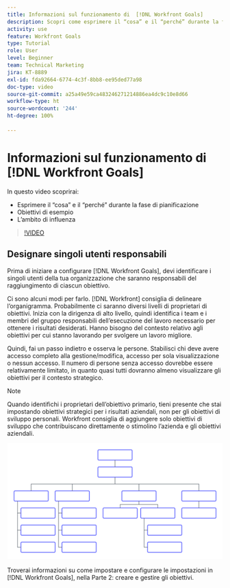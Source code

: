 ```yaml
---
title: Informazioni sul funzionamento di  [!DNL Workfront Goals]
description: Scopri come esprimere il “cosa” e il “perché” durante la fase di pianificazione, gli obiettivi di esempio e l’ambito di influenza.
activity: use
feature: Workfront Goals
type: Tutorial
role: User
level: Beginner
team: Technical Marketing
jira: KT-8889
exl-id: fda92664-6774-4c3f-8bb8-ee95ded77a98
doc-type: video
source-git-commit: a25a49e59ca483246271214886ea4dc9c10e8d66
workflow-type: ht
source-wordcount: '244'
ht-degree: 100%

---
```


# Informazioni sul funzionamento di [!DNL Workfront Goals]

In questo video scoprirai:

* Esprimere il “cosa” e il “perché” durante la fase di pianificazione
* Obiettivi di esempio
* L’ambito di influenza

>[!VIDEO](https://video.tv.adobe.com/v/335183/?quality=12&learn=on)

## Designare singoli utenti responsabili

Prima di iniziare a configurare [!DNL Workfront Goals], devi identificare i singoli utenti della tua organizzazione che saranno responsabili del raggiungimento di ciascun obiettivo.

Ci sono alcuni modi per farlo. [!DNL Workfront] consiglia di delineare l’organigramma. Probabilmente ci saranno diversi livelli di proprietari di obiettivi. Inizia con la dirigenza di alto livello, quindi identifica i team e i membri del gruppo responsabili dell’esecuzione del lavoro necessario per ottenere i risultati desiderati. Hanno bisogno del contesto relativo agli obiettivi per cui stanno lavorando per svolgere un lavoro migliore.

Quindi, fai un passo indietro e osserva le persone. Stabilisci chi deve avere accesso completo alla gestione/modifica, accesso per sola visualizzazione o nessun accesso. Il numero di persone senza accesso dovrebbe essere relativamente limitato, in quanto quasi tutti dovranno almeno visualizzare gli obiettivi per il contesto strategico.

>[!NOTE]
>
>Quando identifichi i proprietari dell’obiettivo primario, tieni presente che stai impostando obiettivi strategici per i risultati aziendali, non per gli obiettivi di sviluppo personali. Workfront consiglia di aggiungere solo obiettivi di sviluppo che contribuiscano direttamente o stimolino l’azienda e gli obiettivi aziendali.

![Organigramma vuoto](assets/01-workfront-goals-blank-org-chart.png)

Troverai informazioni su come impostare e configurare le impostazioni in [!DNL Workfront Goals], nella Parte 2: creare e gestire gli obiettivi.

<!--
URL for part 2 reference above
-->
